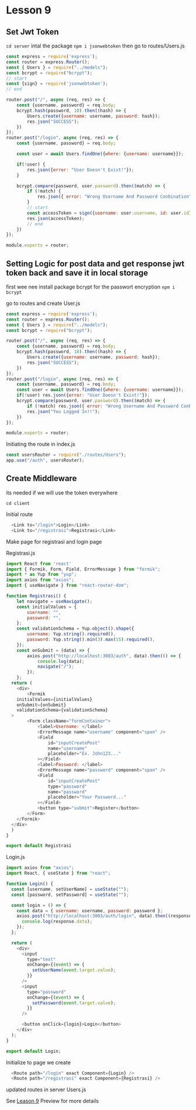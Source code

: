 # Lesson 9

## Set Jwt Token

`cd server`
intal the package `npm i jsonwebtoken`
then go to routes/Users.js

```javascript
const express = require('express');
const router = express.Router();
const { Users } = require("../models");
const bcrypt = require("bcrypt");
// start
const {sign} = require('jsonwebtoken');
// end

router.post("/", async (req, res) => {
    const {username, password} = req.body;
    bcrypt.hash(password, 10).then((hash) => {
        Users.create({username: username, password: hash});
        res.json("SUCCESS");
    })
});
router.post("/login", async (req, res) => {
    const {username, password} = req.body;

    const user = await Users.findOne({where: {username: username}});

    if(!user) {
        res.json({error: "User Doesn't Exist!"});
    }

    bcrypt.compare(password, user.password).then((match) => {
        if (!match) {
            res.json({ error: "Wrong Username And Password Conbination"});
        }
        // start
        const accessToken = sign({username: user.username, id: user.id}, 'secretkeys');
        res.json(accessToken);
        // end
    })
});

module.exports = router;
```

## Setting Logic for post data and get response jwt token back and save it in local storage

first wee nee install package bcrypt for the passwort encryption
`npm i bcrypt`

go to routes and create User.js

```javascript
const express = require('express');
const router = express.Router();
const { Users } = require("../models");
const bcrypt = require("bcrypt");

router.post("/", async (req, res) => {
    const {username, password} = req.body;
    bcrypt.hash(password, 10).then((hash) => {
        Users.create({username: username, password: hash});
        res.json("SUCCESS");
    })
});
router.post("/login", async (req, res) => {
    const {username, password} = req.body;
    const user = await Users.findOne({where: {username: username}});
    if(!user) res.json({error: "User Doesn't Exist!"});
    bcrypt.compare(password, user.password).then((match) => {
        if (!match) res.json({ error: "Wrong Username And Password Conbination"});
        res.json("You Logged In!!");
    })
});

module.exports = router;
```

Initiating the route in index.js

```javascript
const usersRouter = require("./routes/Users");
app.use("/auth", usersRouter);
```

## Create Middleware

its needed if we will use the token everywhere

`cd client`

Initial route

```javascript
  <Link to="/login">Login</Link>
  <Link to="/registrasi">Registrasi</Link>
```

Make page for registrasi and login page

Registrasi.js

```javascript
import React from 'react'
import { Formik, Form, Field, ErrorMessage } from "formik";
import * as Yup from "yup";
import axios from "axios";
import { useNavigate } from "react-router-dom";

function Registrasi() {
    let navigate = useNavigate();
    const initialValues = {
        username: "",
        password: "",
    };
    const validationSchema = Yup.object().shape({
        username: Yup.string().required(),
        password: Yup.string().min(3).max(15).required(),
    });
    const onSubmit = (data) => {
        axios.post("http://localhost:3003/auth", data).then(() => {
            console.log(data);
            navigate("/");
        });
    };
  return (
    <div>
        <Formik
    initialValues={initialValues}
    onSubmit={onSubmit}
    validationSchema={validationSchema}
  >
        <Form className="formContainer">
            <label>Username: </label>
            <ErrorMessage name="username" component="span" />
            <Field
                id="inputCreatePost"
                name="username"
                placeholder="Ex. John123..."
            ></Field>
            <label>Password: </label>
            <ErrorMessage name="password" component="span" />
            <Field
                id="inputCreatePost"
                type="password"
                name="password"
                placeholder="Your Password..."
            ></Field>
            <button type="submit">Register</button>
        </Form>
    </Formik>
  </div>
  )
}

export default Registrasi
```

Login.js

```javascript
import axios from "axios";
import React, { useState } from "react";

function Login() {
  const [username, setUserName] = useState("");
  const [password, setPassword] = useState("");

  const login = () => {
    const data = { username: username, password: password };
    axios.post("http://localhost:3003/auth/login", data).then((response) => {
      console.log(response.data);
    });
  };

  return (
    <div>
      <input
        type="text"
        onChange={(event) => {
          setUserName(event.target.value);
        }}
      />
      <input
        type="password"
        onChange={(event) => {
          setPassword(event.target.value);
        }}
      />

      <button onClick={login}>Login</button>
    </div>
  );
}

export default Login;
```

Initialize to page we create

```javascript
  <Route path="/login" exact Component={Login} />
  <Route path="/registrasi" exact Component={Registrasi} />
```

updated routes in server Users.js

See [Leason 9](https://lesson2.com) Preview for more details

